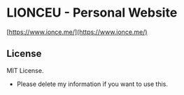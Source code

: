 # LIONCEU - Personal Website

[https://www.ionce.me/](https://www.ionce.me/)

## License

MIT License.

- Please delete my information if you want to use this.

